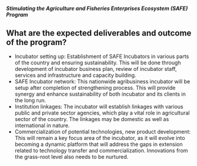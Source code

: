 ##### Stimulating the Agriculture and Fisheries Enterprises Ecosystem (SAFE) Program

## What are the expected deliverables and outcome of the program?


 - Incubator setting up: Establishment of SAFE Incubators in various parts of the country and ensuring sustainability. This will be done through development of incubator business plan, review of incubator staff, services and infrastructure and capacity building.
 - SAFE Incubator network: This nationwide agribusiness incubator will be setup after completion of strengthening process. This will provide synergy and enhance sustainability of both incubator and its clients in the long run. 
 - Institution linkages: The incubator will establish linkages with various public and private sector agencies, which play a vital role in agricultural sector of the country. The linkages may be domestic as well as international in nature.
 - Commercialization of potential technologies, new product development: This will remain a key focus area of the incubator, as it will evolve into becoming a dynamic platform that will address the gaps in extension related to technology transfer and commercialization. Innovations from the grass-root level also needs to be nurtured.
